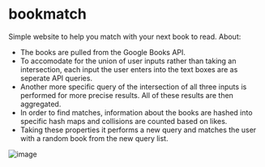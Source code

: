# bookmatch
Simple website to help you match with your next book to read.
About:
-  The books are pulled from the Google Books API.
-  To accomodate for the union of user inputs rather than taking an intersection, each input the user enters into the text boxes are as seperate API queries.
-  Another more specific query of the intersection of all three inputs is performed for more precise results. All of these results are then aggregated.
-  In order to find matches, information about the books are hashed into specific hash maps and collisions are counted based on likes.
-  Taking these properties it performs a new query and matches the user with a random book from the new query list.

![image](https://github.com/liamshatzel/bookmatch/assets/77510623/c06f3c48-4af1-41df-b159-667232aff51b)
